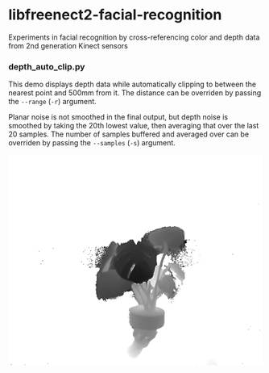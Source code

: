 # libfreenect2-facial-recognition

Experiments in facial recognition by cross-referencing color and depth data
from 2nd generation Kinect sensors

### depth_auto_clip.py

This demo displays depth data while automatically clipping to between the
nearest point and 500mm from it. The distance can be overriden by passing the
`--range` (`-r`) argument.

Planar noise is not smoothed in the final output, but depth noise is smoothed
by taking the 20th lowest value, then averaging that over the last 20 samples.
The number of samples buffered and averaged over can be overriden by passing
the `--samples` (`-s`) argument.

![Sample image from depth_auto_clip showing a Monstera Deliciosa being held in hand](https://github.com/ndoo/libfreenect2-facial-recognition/raw/master/depth_auto_clip.png)
